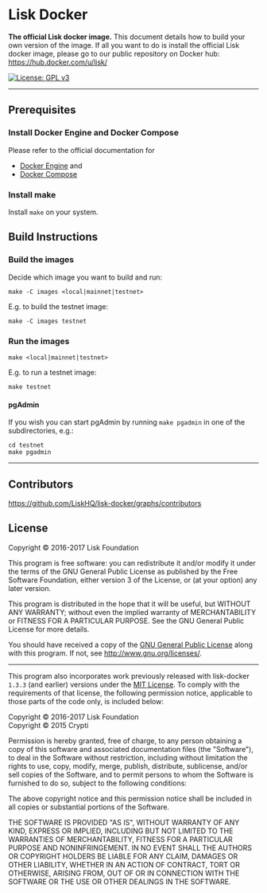# Lisk Docker

**The official Lisk docker image.** This document details how to build your own version of the image. If all you want to do is install the official Lisk docker image, please go to our public repository on Docker hub: https://hub.docker.com/u/lisk/

[![License: GPL v3](https://img.shields.io/badge/License-GPL%20v3-blue.svg)](http://www.gnu.org/licenses/gpl-3.0)

***

## Prerequisites

### Install Docker Engine and Docker Compose

Please refer to the official documentation for
 - [Docker Engine](https://docs.docker.com/engine/installation) and
 - [Docker Compose](https://docs.docker.com/compose/install/)

### Install make

Install `make` on your system.

## Build Instructions

### Build the images

Decide which image you want to build and run:

`make -C images <local|mainnet|testnet>`

E.g. to build the testnet image:

```
make -C images testnet
```

### Run the images

`make <local|mainnet|testnet>`

E.g. to run a testnet image:

```
make testnet
```

#### pgAdmin

If you wish you can start pgAdmin by running `make pgadmin` in one of the subdirectories, e.g.:

```
cd testnet
make pgadmin
```

***

## Contributors

https://github.com/LiskHQ/lisk-docker/graphs/contributors

## License

Copyright © 2016-2017 Lisk Foundation

This program is free software: you can redistribute it and/or modify it under the terms of the GNU General Public License as published by the Free Software Foundation, either version 3 of the License, or (at your option) any later version.

This program is distributed in the hope that it will be useful, but WITHOUT ANY WARRANTY; without even the implied warranty of MERCHANTABILITY or FITNESS FOR A PARTICULAR PURPOSE. See the GNU General Public License for more details.

You should have received a copy of the [GNU General Public License](https://github.com/LiskHQ/lisk-docker/tree/master/LICENSE) along with this program.  If not, see <http://www.gnu.org/licenses/>.

***

This program also incorporates work previously released with lisk-docker `1.3.3` (and earlier) versions under the [MIT License](https://opensource.org/licenses/MIT). To comply with the requirements of that license, the following permission notice, applicable to those parts of the code only, is included below:

Copyright © 2016-2017 Lisk Foundation  
Copyright © 2015 Crypti

Permission is hereby granted, free of charge, to any person obtaining a copy of this software and associated documentation files (the "Software"), to deal in the Software without restriction, including without limitation the rights to use, copy, modify, merge, publish, distribute, sublicense, and/or sell copies of the Software, and to permit persons to whom the Software is furnished to do so, subject to the following conditions:

The above copyright notice and this permission notice shall be included in all copies or substantial portions of the Software.

THE SOFTWARE IS PROVIDED "AS IS", WITHOUT WARRANTY OF ANY KIND, EXPRESS OR IMPLIED, INCLUDING BUT NOT LIMITED TO THE WARRANTIES OF MERCHANTABILITY, FITNESS FOR A PARTICULAR PURPOSE AND NONINFRINGEMENT. IN NO EVENT SHALL THE AUTHORS OR COPYRIGHT HOLDERS BE LIABLE FOR ANY CLAIM, DAMAGES OR OTHER LIABILITY, WHETHER IN AN ACTION OF CONTRACT, TORT OR OTHERWISE, ARISING FROM, OUT OF OR IN CONNECTION WITH THE SOFTWARE OR THE USE OR OTHER DEALINGS IN THE SOFTWARE.
